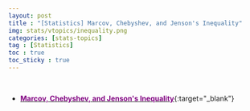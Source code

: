 ```yaml
---
layout: post
title : "[Statistics] Marcov, Chebyshev, and Jenson's Inequality"
img: stats/vtopics/inequality.png
categories: [stats-topics] 
tag : [Statistics]
toc : true
toc_sticky : true
---
```


<br>

- [<span style="color:purple">**Marcov, Chebyshev, and Jenson's Inequality**</span>](https://drive.google.com/file/d/1W-fPTb9G0Ah5kUslnDvk1k11e3P2_xal/view?usp=share_link){:target="_blank"}




